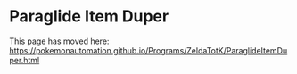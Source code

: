 # Paraglide Item Duper

This page has moved here: https://pokemonautomation.github.io/Programs/ZeldaTotK/ParaglideItemDuper.html

